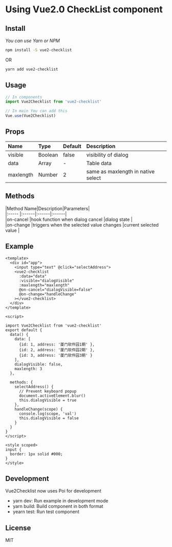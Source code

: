 # Using Vue2.0 CheckList component

## Install

<i>You can use Yarn or NPM</i>
```bash
npm install -S vue2-checklist
```
OR
```bash
yarn add vue2-checklist
```

## Usage

```js
// In components
import Vue2Checklist from 'vue2-checklist'

// In main You can add this
Vue.use(Vue2Checklist)
```

## Props
|Name|Type|Default|Description|
|:----- |:------|:------|:------|
|visible |Boolean |false |visibility of dialog |
|data |Array |- |Table data |
|maxlength |Number |2 |same as maxlength in native select |


## Methods  
|Method Name|Description|Parameters|  
|:----- |:------|:------|:------|  
|on-cancel |hook function when dialog cancel |dialog state |  
|on-change |triggers when the selected value changes |current selected value |  

## Example

```vue
<template>
  <div id="app">
    <input type="text" @click="selectAddress">
    <vue2-checklist
      :data="data"
      :visible="dialogVisible"
      :maxlength="maxlength"
      @on-cancel="dialogVisible=false"
      @on-change="handleChange"
    ></vue2-checklist>
  </div>
</template>

<script>

import Vue2Checklist from 'vue2-checklist'
export default {
  data() {
    data: [
      {id: 1, address: '厦门软件园1期' },
      {id: 2, address: '厦门软件园2期' },
      {id: 3, address: '厦门软件园3期' }
    ],
    dialogVisible: false,
    maxlength: 3
  },

  methods: {
    selectAddress() {
      // Prevent keyboard popup
      document.activeElement.blur()
      this.dialogVisible = true
    },
    handleChange(scope) {
      console.log(scope, 'val')
      this.dialogVisible = false
    }
  }
}
</script>

<style scoped>
input {
  border: 1px solid #000;
}
</style>
```

## Development

Vue2Checklist now uses Poi for development

* yarn dev: Run example in development mode
* yarn build: Build component in both format
* yearn test: Run test component

## License

MIT
